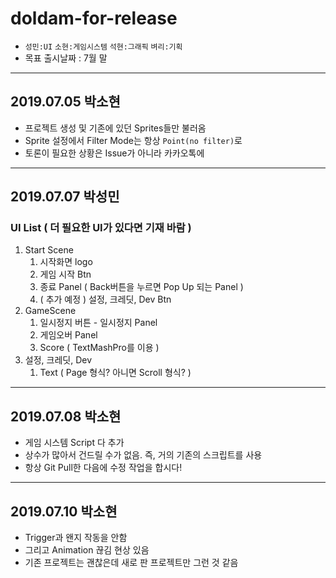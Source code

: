 # doldam-for-release
- `성민:UI` `소현:게임시스템` `석현:그래픽` `벼리:기획`
- 목표 출시날짜 : 7월 말

------

## 2019.07.05 박소현
- 프로젝트 생성 및 기존에 있던 Sprites들만 불러옴
- Sprite 설정에서 Filter Mode는 항상 `Point(no filter)`로
- 토론이 필요한 상황은 Issue가 아니라 카카오톡에

------

## 2019.07.07 박성민
### UI List ( 더 필요한 UI가 있다면 기재 바람 )
1. Start Scene
   1. 시작화면 logo
   2. 게임 시작 Btn
   3. 종료 Panel ( Back버튼을 누르면 Pop Up 되는 Panel )
   4. ( 추가 예정 ) 설정, 크레딧, Dev Btn
2. GameScene
   1. 일시정지 버튼 - 일시정지 Panel
   2. 게임오버 Panel
   3. Score ( TextMashPro를 이용 )
3. 설정, 크레딧, Dev
   1. Text ( Page 형식? 아니면 Scroll 형식? )

------

## 2019.07.08 박소현
- 게임 시스템 Script 다 추가
- 상수가 많아서 건드릴 수가 없음. 즉, 거의 기존의 스크립트를 사용
- 항상 Git Pull한 다음에 수정 작업을 합시다!

------

## 2019.07.10 박소현
- Trigger과 왠지 작동을 안함
- 그리고 Animation 끊김 현상 있음
- 기존 프로젝트는 괜찮은데 새로 판 프로젝트만 그런 것 같음